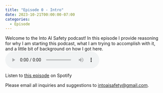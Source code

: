 ```yaml
---
title: "Episode 0 - Intro"
date: 2023-10-21T00:00:00-07:00
categories:
  - Episode
---
```


Welcome to the Into AI Safety podcast! In this episode I provide reasoning for why I am starting this podcast, what I am trying to accomplish with it, and a little bit of background on how I got here.
<audio controls>
<source src="https://into-ai-safety.github.io/assets/audio/into-ai-safety_ep.0.mp3" type="audio/mp3">
</audio>

Listen to <a href="https://podcasters.spotify.com/pod/show/into-ai-safety/episodes/Episode-0---Intro-e2asi7t" target="_blank" rel="noreferrer noopener">this episode</a> on Spotify

Please email all inquiries and suggestions to <intoaisafety@gmail.com>.
